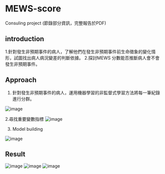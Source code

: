 # MEWS-score

Consuling project (節錄部分資訊，完整報告於PDF)

## introduction
1.針對發生非預期事件的病人，了解他們在發生非預期事件前生命徵象的變化情形，試圖找出病人病況變差的判斷依據。
2.探討MEWS 分數能否推斷病人會不會發生非預期事件。

## Approach

1. 針對發生非預期事件的病人，運用機器學習的非監督式學習方法將每一筆紀錄進行分群。

![image](https://user-images.githubusercontent.com/99631406/153801120-ed2e4978-8d15-41a0-b066-f66d19cf404c.png)

2.尋找重要變數指標
![image](https://user-images.githubusercontent.com/99631406/153801184-576644cd-f33c-4ffa-8f71-4e1154aaa63f.png)

3. Model building

![image](https://user-images.githubusercontent.com/99631406/153801262-93318a24-58b5-4501-9b16-f4afeb85a365.png)


## Result
![image](https://user-images.githubusercontent.com/99631406/153801361-396fbd8d-da48-47cd-95a4-96e486dcaecd.png)
![image](https://user-images.githubusercontent.com/99631406/153801350-5b21bd32-2d0a-4059-8f4e-3f1ba964a128.png)
![image](https://user-images.githubusercontent.com/99631406/153801395-98e8ebc0-7a72-43be-8835-606ee23fe421.png)

